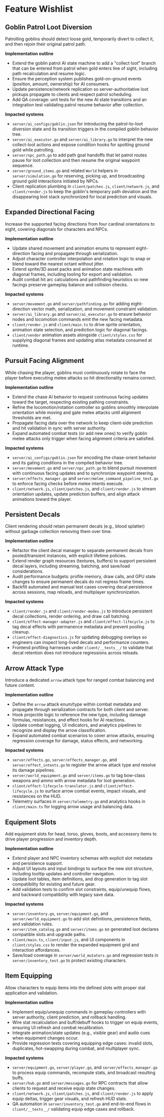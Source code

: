 # Feature Wishlist

## Goblin Patrol Loot Diversion
Patrolling goblins should detect loose gold, temporarily divert to collect it, and then rejoin their original patrol path.

**Implementation outline**
- Extend the goblin patrol AI state machine to add a "collect loot" branch that can be entered from patrol when gold enters line of sight, including path recalculation and resume logic.
- Ensure the perception system publishes gold-on-ground events (position, amount, ownership) for AI consumers.
- Update persistence/network replication so server-authoritative loot pickups propagate to clients and respect patrol scheduling.
- Add QA coverage: unit tests for the new AI state transitions and an integration test validating patrol resume behavior after collection.

**Impacted systems**
- `server/ai_configs/goblin.json` for introducing the patrol-to-loot diversion state and its transition triggers in the compiled goblin behavior tree.
- `server/ai_executor.go` and `server/ai_library.go` to interpret the new collect-loot actions and expose condition hooks for spotting ground gold while patrolling.
- `server/npc_path.go` to add path goal handoffs that let patrol routes pause for loot collection and then resume the original waypoint sequence.
- `server/ground_items.go` and related `World` helpers in `server/simulation.go` for reserving, picking up, and broadcasting ground gold interactions initiated by NPCs.
- Client replication plumbing in `client/patches.js`, `client/network.js`, and `client/render.js` to keep the goblin's temporary path deviation and the disappearing loot stack synchronized for local prediction and visuals.

## Expanded Directional Facing
Increase the supported facing directions from four cardinal orientations to eight, covering diagonals for characters and NPCs.

**Implementation outline**
- Update shared movement and animation enums to represent eight-direction facing and propagate through serialization.
- Adjust character controller interpolation and rotation logic to snap or blend toward the nearest octant without jitter.
- Extend sprite/3D asset packs and animation state machines with diagonal frames, including tooling for export and validation.
- Audit combat hit arc calculations and pathfinding heuristics so new facings preserve gameplay balance and collision checks.

**Impacted systems**
- `server/movement.go` and `server/pathfinding.go` for adding eight-direction vector math, serialization, and movement constraint validation.
- `server/ai_library.go` and `server/ai_executor.go` to ensure behavior nodes and locomotion commands emit the new facing metadata.
- `client/render.js` and `client/main.ts` to drive sprite orientation, animation state selection, and prediction logic for diagonal facings.
- `client/vendor` animation assets alongside `client/styles.css` for supplying diagonal frames and updating atlas metadata consumed at runtime.

## Pursuit Facing Alignment
While chasing the player, goblins must continuously rotate to face the player before executing melee attacks so hit directionality remains correct.

**Implementation outline**
- Extend the chase AI behavior to request continuous facing updates toward the target, respecting existing pathing constraints.
- Refine the locomotion/rotation controller so goblins smoothly interpolate orientation while moving and gate melee attacks until alignment thresholds are met.
- Propagate facing data over the network to keep client-side prediction and hit validation in sync with server authority.
- Expand automated combat tests (or add new ones) to verify goblin melee attacks only trigger when facing alignment criteria are satisfied.

**Impacted systems**
- `server/ai_configs/goblin.json` for encoding the chase-orient behavior and its gating conditions in the compiled behavior tree.
- `server/movement.go` and `server/npc_path.go` to blend pursuit movement with continuous facing updates and to synchronize waypoint steering.
- `server/effects_manager.go` and `server/melee_command_pipeline_test.go` to enforce facing checks before melee intents execute.
- `client/network.js`, `client/patches.js`, and `client/render.js` to stream orientation updates, update prediction buffers, and align attack animations toward the player.

## Persistent Decals
Client rendering should retain permanent decals (e.g., blood splatter) without garbage collection removing them over time.

**Implementation outline**
- Refactor the client decal manager to separate permanent decals from pooled/transient instances, with explicit lifetime policies.
- Extend render graph resources (textures, buffers) to support persistent decal layers, including streaming, batching, and save/load considerations.
- Audit performance budgets: profile memory, draw calls, and GPU state changes to ensure permanent decals do not regress frame times.
- Backfill automated and manual test cases covering decal persistence across sessions, map reloads, and multiplayer synchronization.

**Impacted systems**
- `client/render.js` and `client/render-modes.js` to introduce persistent decal collections, render ordering, and draw call batching.
- `client/effect-manager-adapter.js` and `client/effect-lifecycle.js` to tag decal effects with permanence metadata and prevent pooling cleanup.
- `client/effect-diagnostics.js` for updating debugging overlays so engineers can inspect long-lived decals and performance counters.
- Frontend profiling harnesses under `client/__tests__/` to validate that decal retention does not introduce regressions across reloads.

## Arrow Attack Type
Introduce a dedicated `arrow` attack type for ranged combat balancing and future content.

**Implementation outline**
- Define the `arrow` attack enum/type within combat metadata and propagate through serialization contracts for both client and server.
- Hook projectile logic to reference the new type, including damage formulas, resistances, and effect hooks for AI reactions.
- Update combat logging, UI indicators, and analytics pipelines to recognize and display the arrow classification.
- Expand automated combat scenarios to cover arrow attacks, ensuring regression coverage for damage, status effects, and networking.

**Impacted systems**
- `server/effects.go`, `server/effects_manager.go`, and `server/effect_intents.go` to register the arrow attack type and resolve its damage pipelines.
- `server/world_equipment.go` and `server/items.go` to tag bow-class weapons and ammo with arrow metadata for loot generation.
- `client/effect-lifecycle-translator.js` and `client/effect-lifecycle.js` to surface arrow combat events, impact visuals, and resistances on the HUD.
- Telemetry surfaces in `server/telemetry.go` and analytics hooks in `client/main.ts` for logging arrow usage and balancing data.

## Equipment Slots
Add equipment slots for head, torso, gloves, boots, and accessory items to drive player progression and inventory depth.

**Implementation outline**
- Extend player and NPC inventory schemas with explicit slot metadata and persistence support.
- Adjust UI layouts and input bindings to surface the new slot structure, including tooltip updates and controller navigation.
- Update loot tables, item definitions, and drop generation to tag slot compatibility for existing and future gear.
- Add validation tests to confirm slot constraints, equip/unequip flows, and backward compatibility with legacy save data.

**Impacted systems**
- `server/inventory.go`, `server/equipment.go`, and `server/world_equipment.go` to add slot definitions, persistence fields, and validation rules.
- `server/item_catalog.go` and `server/items.go` so generated loot declares compatible slots and upgrade paths.
- `client/main.ts`, `client/input.js`, and UI components in `client/styles.css` to render the expanded equipment grid and interaction affordances.
- Save/load coverage in `server/world_mutators.go` and regression tests in `server/inventory_test.go` to protect existing characters.

## Item Equipping
Allow characters to equip items into the defined slots with proper stat application and validation.

**Implementation outline**
- Implement equip/unequip commands in gameplay controllers with server authority, client prediction, and rollback handling.
- Wire stat recalculation and buff/debuff hooks to trigger on equip events, ensuring UI refresh and combat recalibration.
- Integrate animation/state updates (e.g., visible gear) and audio cues when equipment changes occur.
- Provide regression tests covering equipping edge cases: invalid slots, duplicates, hot-swapping during combat, and multiplayer sync.

**Impacted systems**
- `server/equipment.go`, `server/player.go`, and `server/effects_manager.go` to process equip commands, recompute stats, and broadcast resulting buffs.
- `server/hub.go` and `server/messages.go` for RPC contracts that allow clients to request and receive equip state changes.
- `client/network.js`, `client/patches.js`, and `client/render.js` to apply equip deltas, trigger gear visuals, and refresh HUD stats.
- QA automation in `server/inventory_test.go` and end-to-end flows in `client/__tests__/` validating equip edge cases and rollback.
